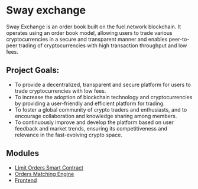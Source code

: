 # Sway exchange 

Sway Exchange is an order book built on the fuel.network blockchain. It operates using an order book model, allowing users to trade various cryptocurrencies in a secure and transparent manner and enables peer-to-peer trading of cryptocurrencies with high transaction throughput and low fees.

## Project Goals: 
- To provide a decentralized, transparent and secure platform for users to trade cryptocurrencies with low fees.
- To increase the adoption of blockchain technology and cryptocurrencies by providing a user-friendly and efficient platform for trading.
- To foster a global community of crypto traders and enthusiasts, and to encourage collaboration and knowledge sharing among members.
- To continuously improve and develop the platform based on user feedback and market trends, ensuring its competitiveness and relevance in the fast-evolving crypto space.


## Modules
 - [Limit Orders Smart Contract](https://github.com/sway-gang/sway-exchange/tree/master/contract)
 - [Orders Matching Engine](https://github.com/sway-gang/sway-exchange/tree/master/services/matcher)
 - [Frontend](https://github.com/sway-gang/sway-exchange/blob/master/frontend/README.md)
